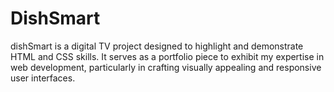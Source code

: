 # DishSmart
dishSmart is a digital TV project designed to highlight and demonstrate HTML and CSS skills. It serves as a portfolio piece to exhibit my expertise in web development, particularly in crafting visually appealing and responsive user interfaces.
